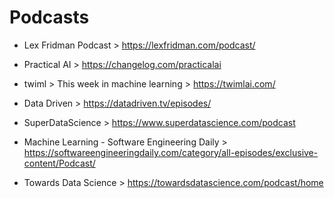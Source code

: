 # Podcasts

- Lex Fridman Podcast > https://lexfridman.com/podcast/

- Practical AI > https://changelog.com/practicalai

- twiml > This week in machine learning > https://twimlai.com/

- Data Driven > https://datadriven.tv/episodes/

- SuperDataScience > https://www.superdatascience.com/podcast

- Machine Learning - Software Engineering Daily > https://softwareengineeringdaily.com/category/all-episodes/exclusive-content/Podcast/

- Towards Data Science > https://towardsdatascience.com/podcast/home
